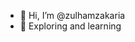 - 👋 Hi, I’m @zulhamzakaria
- 🌱 Exploring and learning

<!---
zulhamzakaria/zulhamzakaria is a ✨ special ✨ repository because its `README.md` (this file) appears on your GitHub profile.
You can click the Preview link to take a look at your changes.
--->
